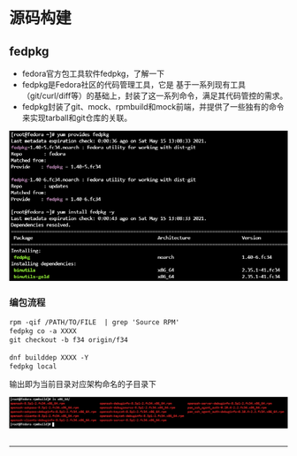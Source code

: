 # 源码构建

## fedpkg

* fedora官方包工具软件fedpkg，了解一下
* fedpkg是Fedora社区的代码管理工具，它是 基于一系列现有工具（git/curl/diff等）的基础上，封装了这一系列命令，满足其代码管控的需求。
* fedpkg封装了git、mock、rpmbuild和mock前端，并提供了一些独有的命令来实现tarball和git仓库的关联。


![20210515_131125_55](image/20210515_131125_55.png)

### 编包流程

```
rpm -qif /PATH/TO/FILE  | grep 'Source RPM'
fedpkg co -a XXXX
git checkout -b f34 origin/f34

dnf builddep XXXX -Y
fedpkg local
```

输出即为当前目录对应架构命名的子目录下

![20210515_132827_89](image/20210515_132827_89.png)





##


---
